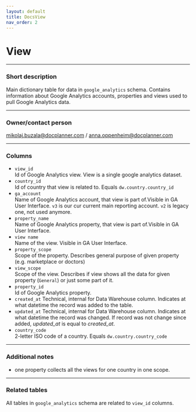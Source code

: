 ```yaml
---
layout: default
title: DocsView
nav_order: 2
---
```


# View

---
### Short description

Main dictionary table for data in `google_analytics` schema. Contains information about Google Analytics accounts, properties and views used to pull Google Analytics data.



---
### Owner/contact person
mikolaj.buzala@docplanner.com / anna.oppenheim@docplanner.com

---
### Columns
- `view_id`<br>
Id of Google Analytics view. View is a single google analytics dataset.
- `country_id`<br>
Id of country that view is related to. Equals `dw.country.country_id`
- `ga_account`<br>
Name of Google Analytics account, that view is part of.Visible in GA User Interface. `v3` is our cur current main reporting account. `v2` is legacy one, not used anymore.
- `property_name`<br>
Name of Google Analytics property, that view is part of.Visible in GA User Interface.
- `view name`<br>
Name of the view. Visible in GA User Interface.
- `property_scope`<br>
Scope of the property. Describes general purpose of given property (e.g. marketplace or doctors)
- `view_scope`<br>
Scope of the view. Describes if view shows all the data for given property (`General`) or just some part of it.
- `property_id`<br>
Id of Google Analytics property.
- `created_at`
Technical, internal for Data Warehouse column.
Indicates at what datetime the record was added to the table.
- `updated_at`
Technical, internal for Data Warehouse column.
Indicates at what datetime the record was changed.
If record was not change since added, *updated_at* is equal to *created_at*.
- `country_code`<br>
2-letter ISO code of a country. Equals `dw.country.country_code`

---
### Additional notes
- one property collects all the views for one country in one scope.
---
### Related tables

All tables in `google_analytics` schema are related to `view_id` columns.
